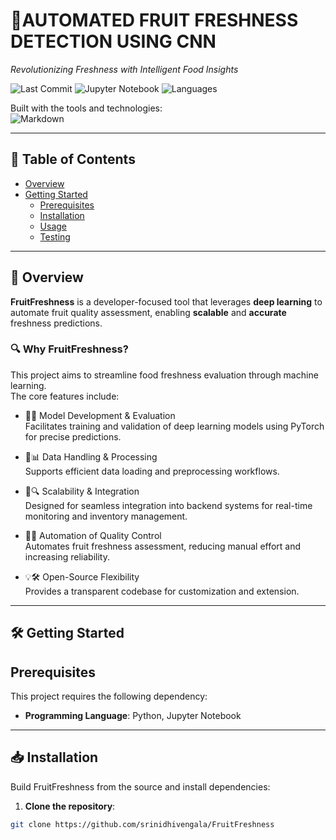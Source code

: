 # 🥭AUTOMATED FRUIT FRESHNESS DETECTION USING CNN

_Revolutionizing Freshness with Intelligent Food Insights_

![Last Commit](https://img.shields.io/badge/last%20commit-today-brightgreen)
![Jupyter Notebook](https://img.shields.io/badge/jupyter%20notebook-100%25-blue)
![Languages](https://img.shields.io/badge/languages-1-blue)

Built with the tools and technologies:  
![Markdown](https://img.shields.io/badge/built%20with-Markdown-black)

---

## 📑 Table of Contents

- [Overview](#overview)
- [Getting Started](#getting-started)
  - [Prerequisites](#prerequisites)
  - [Installation](#installation)
  - [Usage](#usage)
  - [Testing](#testing)

---

## 📌 Overview

**FruitFreshness** is a developer-focused tool that leverages **deep learning** to automate fruit quality assessment, enabling **scalable** and **accurate** freshness predictions.

### 🔍 Why FruitFreshness?

This project aims to streamline food freshness evaluation through machine learning.  
The core features include:

- 🧠🎯 Model Development & Evaluation  
  Facilitates training and validation of deep learning models using PyTorch for precise predictions.

- 🐜📊 Data Handling & Processing  
  Supports efficient data loading and preprocessing workflows.

- 🚀🔍 Scalability & Integration  
  Designed for seamless integration into backend systems for real-time monitoring and inventory management.

- 🌱🤖 Automation of Quality Control  
  Automates fruit freshness assessment, reducing manual effort and increasing reliability.

- 💡🛠 Open-Source Flexibility  
  Provides a transparent codebase for customization and extension.


---

## 🛠 Getting Started

## Prerequisites

This project requires the following dependency:

- **Programming Language**: Python, Jupyter Notebook

---

## 📥 Installation

Build FruitFreshness from the source and install dependencies:

1. **Clone the repository**:

```bash
git clone https://github.com/srinidhivengala/FruitFreshness

